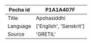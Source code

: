 |Pecha id | P1A1A407F
| --- | --- 
|Title | Apohasiddhi 
|Language | ['English', 'Sanskrit']
|Source | 'GRETIL'